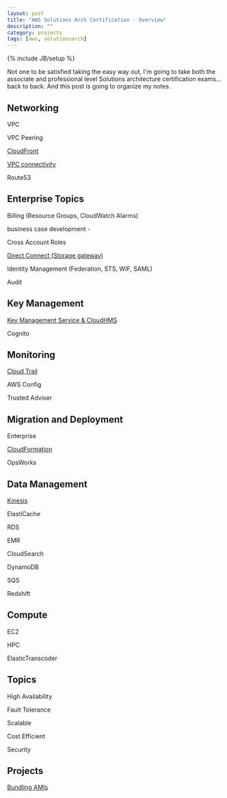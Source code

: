```yaml
---
layout: post
title: "AWS Solutions Arch Certification - Overview"
description: ""
category: projects
tags: [aws, solutionsarch]
---
```

{% include JB/setup %}

Not one to be satisfied taking the easy way out, I'm going to take both the associate and professional level Solutions architecture certification exams... back to back. And this post is going to organize my notes.

## Networking
VPC

VPC Peering

[CloudFront](/posts/aws-developer-cloudfront)

[VPC connectivity](/posts/aws-solutions-arch-enterprise-network-storage)

Route53

## Enterprise Topics

Billing (Resource Groups, CloudWatch Alarms)

business case development -  

Cross Account Roles

[Direct Connect (Storage gateway)](/posts/aws-solutions-arch-enterprise-network-storage)

Identity Management (Federation, STS, WIF, SAML)

Audit


## Key Management
[Key Management Service & CloudHMS](/posts/aws-solutions-arch-kms-hsm)

Cognito

## Monitoring
[Cloud Trail](/posts/aws-solutions-arch-cloudtrail)

AWS Config

Trusted Adviser

## Migration and Deployment

Enterprise 

[CloudFormation](/posts/aws-developer-cloudformation)

OpsWorks

## Data Management

[Kinesis](/posts/aws-solutions-arch-kinesis)

ElastiCache

RDS

EMR

CloudSearch

DynamoDB

SQS

Redshift

## Compute
EC2

HPC

ElasticTranscoder

## Topics
High Availability

Fault Tolerance

Scalable

Cost Efficient

Security

## Projects
[Bundling AMIs](/projects/aws-project-bundling-amis)
